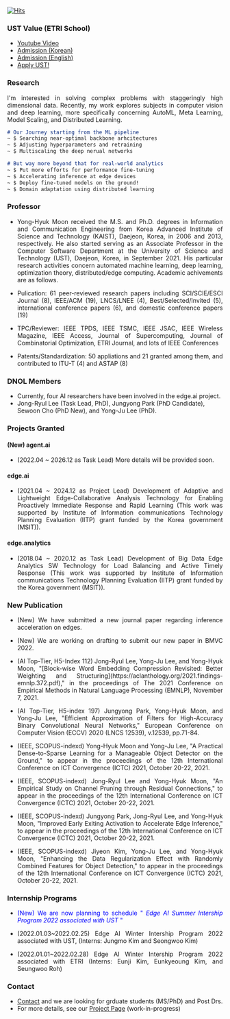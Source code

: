 <!---
## Deep Neural Optimization Lab 
--->
[![Hits](https://hits.seeyoufarm.com/api/count/incr/badge.svg?url=https%3A%2F%2Fyukingx.github.io&count_bg=%2379C83D&title_bg=%23555555&icon=&icon_color=%23E7E7E7&title=hits&edge_flat=false)](https://hits.seeyoufarm.com)

### UST Value (ETRI School)
- [Youtube Video](https://www.youtube.com/watch?v=ACisStatU-g)
- [Admission (Korean)](https://admission.ust.ac.kr/admission.do)
- [Admission (English)](https://admission.ust.ac.kr/admission_eng.do)
- [Apply UST!](https://apply.ust.ac.kr)

### Research
<!---
- AutoML (NAS, HPO), Meta Learning 
- Sparse Learning, Model Scaling
- Distributed Learning (FL, Multiagent)
- Unsupervised/Contrastive Learning
-->
<p align="justify"> I'm interested in solving complex problems with staggeringly high dimensional data. Recently, my work explores subjects in computer vision and deep learning, more specifically concerning AutoML, Meta Learning, Model Scaling, and Distributed Learning. </p>
  
```markdown
# Our Journey starting from the ML pipeline
~ $ Searching near-optimal backbone arhcitectures
~ $ Adjusting hyperparameters and retraining
~ $ Multiscaling the deep nerual networks

# But way more beyond that for real-world analytics
~ $ Put more efforts for performance fine-tuning
~ $ Accelerating inference at edge devices
~ $ Deploy fine-tuned models on the ground!
~ $ Domain adaptation using distributed learning
```

### Professor
- <p align="justify"> Yong-Hyuk Moon received the M.S. and Ph.D. degrees in Information and Communication Engineering from Korea Advanced Institute of Science and Technology (KAIST), Daejeon, Korea, in 2006 and 2013, respectively. He also started serving as an Associate Professor in the Computer Software Department at the University of Science and Technology (UST), Daejeon, Korea, in September 2021. His particular research activities concern automated machine learning, deep learning, optimization theory, distributed/edge computing. Academic achivements are as follows. </p>

<!--- Need to check include recent papers? -->
  - <p align="justify"> Pulication: 61 peer-reviewed research papers including SCI/SCIE/ESCI Journal (8), IEEE/ACM (19), LNCS/LNEE (4), Best/Selected/Invited (5), international conference papers (6), and domestic conference papers (19) </p>
  - <p align="justify"> TPC/Reviewer: IEEE TPDS, IEEE TSMC, IEEE JSAC, IEEE Wireless Magazine, IEEE Access, Journal of Supercomputing, Journal of Combinatorial Optimization, ETRI Journal, and lots of IEEE Conferences </p>
  - <p align="justify"> Patents/Standardization: 50 appliations and 21 granted among them, and contributed to ITU-T (4) and ASTAP (8) </p>

<!---
- <p align="justify"> Yong-Hyuk Moon is a senior researcher with the Artificial Intelligence Laboratory in Electronics and Telecommunications Research Institute (ETRI), Daejeon, Korea, since 2006. He also started serving as an Associate Professor in the Computer Software Department at the University of Science and Technology (UST), Daejeon, Korea, in September 2021. He received the M.S. and Ph.D. degrees in Information and Communication Engineering from Korea Advanced Institute of Science and Technology (KAIST), Daejeon, Korea, in 2006 and 2013, respectively. His particular research activities concern automated machine learning, deep learning, optimization theory, distributed/edge computing. </p>
- <p align="justify"> Academic achivements are as follows: I have published 61 peer-reviewed research papers including SCI/SCIE/ESCE Journal (8), IEEE/ACM (19), LNCS/LNEE (4), Best/Selected/Invited (5), international conference papers (6), and domestic conference papers (19); have served as a TPC(Technical Program Committee) or Reviewer in IEEE TPDS/TSMC/JSAC/Wireless Magazine/Access, Journal of Supercomputing, Journal of Combinatorial Optimization, and ETRI Journal; also have published 50 appliations and among them 21 granted; and have contributed to ITU-T (4) and ASTAP (8). </p>
-->

### DNOL Members
- Currently, four AI researchers have been involved in the edge.ai project. 
- Jong-Ryul Lee (Task Lead, PhD), Jungyong Park (PhD Candidate), Sewoon Cho (PhD New), and Yong-Ju Lee (PhD).

### Projects Granted

#### (New) agent.ai
- <p align="justify"> (2022.04 ~ 2026.12 as Task Lead) More details will be provided soon. </p>

#### edge.ai
- <p align="justify"> (2021.04 ~ 2024.12 as Project Lead) Development of Adaptive and Lightweight Edge-Collaborative Analysis Technology for Enabling Proactively Immediate Response and Rapid Learning (This work was supported by Institute of Information communications Technology Planning Evaluation (IITP) grant funded by the Korea government (MSIT)). </p>

#### edge.analytics
- <p align="justify"> (2018.04 ~ 2020.12 as Task Lead) Development of Big Data Edge Analytics SW Technology for Load Balancing and Active Timely Response (This work was supported by Institute of Information communications Technology Planning Evaluation (IITP) grant funded by the Korea government (MSIT)). </p>

### New Publication
- <p align="justify"> (New) We have submitted a new journal paper regarding inference acceleration on edges. </p>
- <p align="justify"> (New) We are working on drafting to submit our new paper in BMVC 2022. <!--(https://britishmachinevisionassociation.github.io/bmvc)--> <!-- (AI Top-Tier, H5-index 105) --></p>
- <p align="justify"> (AI Top-Tier, H5-Index 112) Jong-Ryul Lee, Yong-Ju Lee, and Yong-Hyuk Moon, "[Block-wise Word Embedding Compression Revisited: Better Weighting and Structuring](https://aclanthology.org/2021.findings-emnlp.372.pdf)," in the proceedings of The 2021 Conference on Empirical Methods in Natural Language Processing (EMNLP), November 7, 2021. </p>
   <!-- - [Paper](https://aclanthology.org/2021.findings-emnlp.372.pdf) <br> -->
   <!-- - [Code](https://github.com/etri-edgeai/nn-comp-discblock) <br> -->
- <p align="justify"> (AI Top-Tier, H5-index 197) Jungyong Park, Yong-Hyuk Moon, and Yong-Ju Lee, "Efficient Approximation of Filters for High-Accuracy Binary Convolutional Neural Networks," European Conference on Computer Vision (ECCV) 2020 (LNCS 12539), v.12539, pp.71-84. </p>
- <p align="justify"> (IEEE, SCOPUS-indexd) Yong-Hyuk Moon and Yong-Ju Lee, "A Practical Dense-to-Sparse Learning for a Manageable Object Detector on the Ground," to appear in the proceedings of the 12th International Conference on ICT Convergence (ICTC) 2021, October 20-22, 2021.  </p>
- <p align="justify"> (IEEE, SCOPUS-indexd) Jong-Ryul Lee and Yong-Hyuk Moon, "An Empirical Study on Channel Pruning through Residual Connections," to appear in the proceedings of the 12th International Conference on ICT Convergence (ICTC) 2021, October 20-22, 2021.  </p>
- <p align="justify"> (IEEE, SCOPUS-indexd) Jungyong Park, Jong-Ryul Lee, and Yong-Hyuk Moon, "Improved Early Exiting Activation to Accelerate Edge Inference," to appear in the proceedings of the 12th International Conference on ICT Convergence (ICTC) 2021, October 20-22, 2021.  </p>
- <p align="justify"> (IEEE, SCOPUS-indexd) Jiyeon Kim, Yong-Ju Lee, and Yong-Hyuk Moon, "Enhancing the Data Regularization Effect with Randomly Combined Features for Object Detection," to appear in the proceedings of the 12th International Conference on ICT Convergence (ICTC) 2021, October 20-22, 2021.  </p>

### Internship Programs
<!-- 인턴 수행과정(최종발표자료, 구현코드/실험결과(Repo), 발표사진, 연구사진, 기념사진 등) 서브페이지 작성 -->
<!-- 본 내용을 etri-edgeai.github.io 에도 동일하게 구성하여 홍보실적 2건으로 구성 -->
- <p align="justify"> <span style="color:blue"> (New) We are now planning to schedule "<em> Edge AI Summer Intership Program 2022 associated with UST </em> " </span> <p align="justify">
- <p align="justify"> (2022.01.03~2022.02.25) Edge AI Winter Intership Program 2022 associated with UST, (Interns: Jungmo Kim and Seongwoo Kim)</p>
- <p align="justify"> (2022.01.01~2022.02.28) Edge AI Winter Intership Program 2022 associated with ETRI (Interns: Eunji Kim, Eunkyeoung Kim, and Seungwoo Roh)</p>

<!---
### Patents Granted Recently
- <p align="justify"> (USA) OOO. </p>
- <p align="justify"> (KOREA) OOO. </p>
-->

### Contact
- [Contact](mailto:yukingx@gmail.com) and we are looking for grduate students (MS/PhD) and Post Drs.
- For more details, see our [Project Page](https://etri-edgeai.github.io) (work-in-progress)
<!--- 
Check out our [current list of papers](https://github.com/etri-edgeai/etri-edgeai.github.io/wiki/References) we have concerned til now. 
-->
